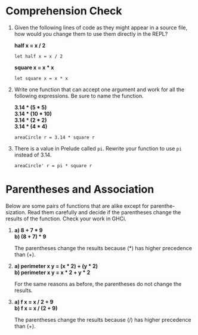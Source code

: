 # Comprehension Check

1. Given the following lines of code as they might appear in a source file, how would you change them to use them directly in the REPL?

   **half x = x / 2**

   `let half x = x / 2`

   **square x = x * x**

   `let square x = x * x`

2. Write one function that can accept one argument and work for all the following expressions. Be sure to name the function.

   **3.14 * (5 * 5)  
   3.14 * (10 * 10)  
   3.14 * (2 * 2)  
   3.14 * (4 * 4)**

   `areaCircle r = 3.14 * square r`


3. There is a value in Prelude called `pi`. Rewrite your function to use `pi` instead of 3.14.

   `areaCircle' r = pi * square r`

# Parentheses and Association

Below are some pairs of functions that are alike except for parenthe- sization. Read them carefully and decide if the parentheses change the results of the function. Check your work in GHCi.

1. **a) 8 + 7 * 9  
   b) (8 + 7) * 9**

   The parentheses change the results because (*) has higher precedence than (+).

2. **a) perimeter x y = (x * 2) + (y * 2)  
   b) perimeter x y = x * 2 + y * 2**

   For the same reasons as before, the parentheses do not change the results.

3. **a) f x = x / 2 + 9  
   b) f x = x / (2 + 9)**

   The parentheses change the results because (/) has higher precedence than (+).
